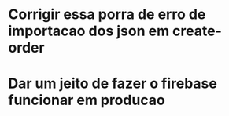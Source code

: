 # Corrigir essa porra de erro de importacao dos json em create-order

# Dar um jeito de fazer o firebase funcionar em producao 

